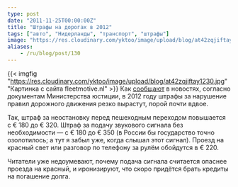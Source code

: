 ```yaml
---
type: post
date: "2011-11-25T00:00:00Z"
title: "Штрафы на дорогах в 2012"
tags: ["авто", "Нидерланды", "транспорт", "штрафы"]
image: "https://res.cloudinary.com/yktoo/image/upload/blog/at42zqjiftay1230.jpg"
aliases:
    - /ru/blog/post/130
---
```


{{< imgfig "https://res.cloudinary.com/yktoo/image/upload/blog/at42zqjiftay1230.jpg" "Картинка с сайта fleetmotive.nl" >}}
Как [сообщают](http://www.dutchnews.nl/news/archives/2011/11/traffic_fines_go_up_sharply_ne.php) в новостях, согласно документам Министерства юстиции, в 2012 году штрафы за нарушение правил дорожного движения резко вырастут, порой почти вдвое.

<!--more-->

Так, штраф за неостановку перед пешеходным переходом повышается с € 180 до € 320. Штраф за подачу звукового сигнала без необходимости — с € 180 до € 350 (в России бы государство точно озолотилось; а тут я забыл уже, когда слышал этот сигнал). Проезд на красный свет или разговор по телефону за рулём обойдутся в € 220.

Читатели уже недоумевают, почему подача сигнала считается опаснее проезда на красный, и иронизируют, что скоро придётся брать кредиты на погашение долга.
